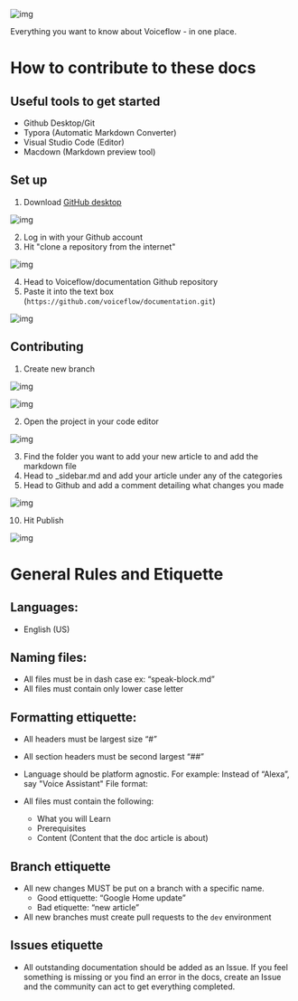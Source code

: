 ![img](https://gblobscdn.gitbook.com/assets%2F-LgK_X2m6IAIYcINBjCj%2F-Lgt3VZWI6nebuw_tHaz%2F-Lgt4_IW12ONrl_MGgMD%2FGroup%203.png?alt=media&token=0a30fce7-cfa8-41b2-853d-9e92dc9ea452)

Everything you want to know about Voiceflow - in one place.

# How to contribute to these docs

## Useful tools to get started
- Github Desktop/Git
- Typora (Automatic Markdown Converter)
- Visual Studio Code (Editor)
- Macdown (Markdown preview tool)



## Set up

1. Download [GitHub desktop](https://desktop.github.com/)

![img](https://i.imgur.com/58cm52i.png)

2. Log in with your Github account
3. Hit "clone a repository from the internet"

![img](https://i.imgur.com/58cm52i.png)

4. Head to Voiceflow/documentation Github repository
5. Paste it into the text box (`https://github.com/voiceflow/documentation.git`)

![img](https://i.imgur.com/3dMY0By.png)





## Contributing

1. Create new branch 

![img](https://i.imgur.com/Ykt2vVM.png)

![img](https://i.imgur.com/oZsWDjM.png)

2. Open the project in your code editor

![img](https://i.imgur.com/QLqidhp.png)

3. Find the folder you want to add your new article to and add the markdown file
8. Head to _sidebar.md and add your article under any of the categories
9. Head to Github and add a comment detailing what changes you made

![img](https://i.imgur.com/wYNn7E6.png)

10. Hit Publish

![img](https://i.imgur.com/cGVY2Ie.png)




# General Rules and Etiquette 

## Languages:
- English (US)

## Naming files:

- All files must be in dash case ex: “speak-block.md”
- All files must contain only lower case letter

## Formatting ettiquette:

- All headers must be largest size “#”
- All section headers must be second largest “##”
- Language should be platform agnostic. For example: Instead of “Alexa”, say "Voice Assistant"
File format:

- All files must contain the following:
    - What you will Learn
    - Prerequisites
    - Content (Content that the doc article is about)

## Branch ettiquette

- All new changes MUST be put on a branch with a specific name.
    - Good ettiquette: “Google Home update”
    - Bad etiquette: “new article”
- All new branches must create pull requests to the `dev` environment


## Issues etiquette 
- All outstanding documentation should be added as an Issue. If you feel something is missing or you find an error in the docs, create an Issue and the community can act to get everything completed. 

